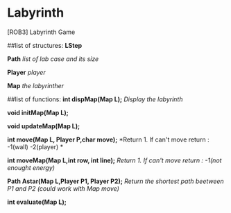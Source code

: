# Labyrinth
[ROB3] Labyrinth Game

##list of structures:
**LStep**

**Path**  *list of lab case and its size*

**Player** *player*

**Map** *the labyrinther*

##list of functions:
**int dispMap(Map L);** *Display the labyrinth*

**void initMap(Map L);**

**void updateMap(Map L);**

**int move(Map L, Player P,char move);** *Return 1. If can't move return : -1(wall) -2(player) *

**int moveMap(Map L,int row, int line);** *Return 1. If can't move return : -1(not enought energy)*

**Path Astar(Map L,Player P1, Player P2);** *Return the shortest path beetween P1 and P2 (could work with Map move)*

**int evaluate(Map L);**
